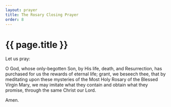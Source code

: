 ```yaml
---
layout: prayer
title: The Rosary Closing Prayer
order: 8
---
```

# {{ page.title }}

Let us pray:

O God, whose only-begotten Son, by His life, death, and Resurrection,
has purchased for us the rewards of eternal life;  grant, we beseech thee,
that by meditating upon these mysteries of the Most Holy Rosary
of the Blessed Virgin Mary, we may imitate what they contain
and obtain what they promise, through the same Christ our Lord.

Amen.
